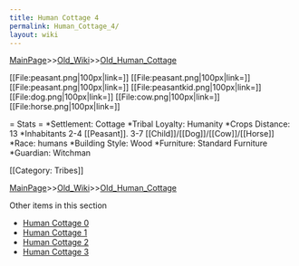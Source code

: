 ```yaml
---
title: Human Cottage 4
permalink: Human_Cottage_4/
layout: wiki
---
```


[MainPage](/keeperrl_wiki/ "wikilink")>>[Old_Wiki](/keeperrl_wiki/Old_Wiki "wikilink")>>[Old_Human_Cottage](/keeperrl_wiki/Old_Human_Cottage "wikilink")

[[File:peasant.png|100px|link=]]
[[File:peasant.png|100px|link=]]
[[File:peasant.png|100px|link=]]
[[File:peasantkid.png|100px|link=]]
[[File:dog.png|100px|link=]]
[[File:cow.png|100px|link=]]
[[File:horse.png|100px|link=]]

= Stats =
*Settlement: Cottage
*Tribal Loyalty: Humanity
*Crops Distance: 13 
*Inhabitants 2-4 [[Peasant]]. 3-7 [[Child]]/[[Dog]]/[[Cow]]/[[Horse]]
*Race: humans 
*Building Style: Wood
*Furniture: Standard Furniture
*Guardian: Witchman 

[[Category: Tribes]]

[MainPage](/keeperrl_wiki/ "wikilink")>>[Old_Wiki](/keeperrl_wiki/Old_Wiki "wikilink")>>[Old_Human_Cottage](/keeperrl_wiki/Old_Human_Cottage "wikilink")

Other items in this section
-    [Human Cottage 0](/keeperrl_wiki/Human_Cottage_0 "wikilink")
-    [Human Cottage 1](/keeperrl_wiki/Human_Cottage_1 "wikilink")
-    [Human Cottage 2](/keeperrl_wiki/Human_Cottage_2 "wikilink")
-    [Human Cottage 3](/keeperrl_wiki/Human_Cottage_3 "wikilink")
